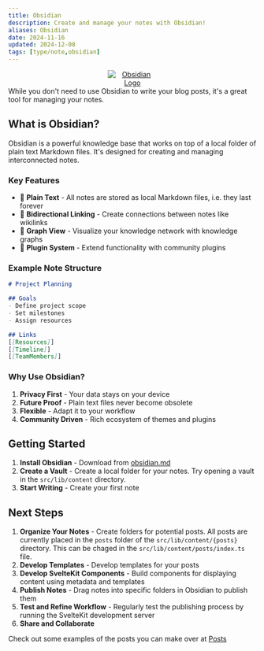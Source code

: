 ```yaml
---
title: Obsidian
description: Create and manage your notes with Obsidian!
aliases: Obsidian
date: 2024-11-16
updated: 2024-12-08
tags: [type/note,obsidian]
---
```

<div align="center">
<a href="https://obsidian.md" target="_blank" rel="noopener noreferrer">
  <img src="/obsidian-logo.png" alt="Obsidian Logo" style="max-width: 20%; height: auto;" />
</a>
</div>
While you don't need to use Obsidian to write your blog posts, it's a great tool for managing your notes.

## What is Obsidian?

Obsidian is a powerful knowledge base that works on top of a local folder of plain text Markdown files. It's designed for creating and managing interconnected notes.

### Key Features

- 📝 **Plain Text** - All notes are stored as local Markdown files, i.e. they last forever
- 🔗 **Bidirectional Linking** - Create connections between notes like wikilinks
- 🎨 **Graph View** - Visualize your knowledge network with knowledge graphs
- 🧩 **Plugin System** - Extend functionality with community plugins

### Example Note Structure

```md
# Project Planning

## Goals
- Define project scope
- Set milestones
- Assign resources

## Links
[[Resources]]
[[Timeline]]
[[TeamMembers]]

```

### Why Use Obsidian?

1. **Privacy First** - Your data stays on your device
2. **Future Proof** - Plain text files never become obsolete
3. **Flexible** - Adapt it to your workflow
4. **Community Driven** - Rich ecosystem of themes and plugins

## Getting Started

1. **Install Obsidian** - Download from [obsidian.md](https://obsidian.md/)
2. **Create a Vault** - Create a local folder for your notes. Try opening a vault in the `src/lib/content` directory.
3. **Start Writing** - Create your first note

## Next Steps

1. **Organize Your Notes** - Create folders for potential posts. All posts are currently placed in the `posts` folder of the `src/lib/content/{posts}` directory. This can be chaged in the `src/lib/content/posts/index.ts` file.
2. **Develop Templates** - Develop templates for your posts
3. **Develop SvelteKit Components** - Build components for displaying content using metadata and templates
4. **Publish Notes** - Drag notes into specific folders in Obsidian to publish them
5. **Test and Refine Workflow** - Regularly test the publishing process by running the SvelteKit development server
6. **Share and Collaborate**

Check out some examples of the posts you can make over at [Posts](/posts)
